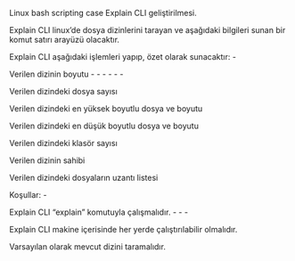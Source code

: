 Linux bash scripting case 
Explain CLI geliştirilmesi. 

Explain CLI linux’de dosya dizinlerini tarayan ve aşağıdaki bilgileri sunan bir komut satırı 
arayüzü olacaktır. 

Explain CLI aşağıdaki işlemleri yapıp, özet olarak sunacaktır: - 

Verilen dizinin boyutu - - - - - - 

Verilen dizindeki dosya sayısı 

Verilen dizindeki en yüksek boyutlu dosya ve boyutu 

Verilen dizindeki en düşük boyutlu dosya ve boyutu 

Verilen dizindeki klasör sayısı 

Verilen dizinin sahibi 

Verilen dizindeki dosyaların uzantı listesi 

Koşullar: - 

Explain CLI “explain” komutuyla çalışmalıdır. - - - 

Explain CLI makine içerisinde her yerde çalıştırılabilir olmalıdır. 

Varsayılan olarak mevcut dizini taramalıdır. 

